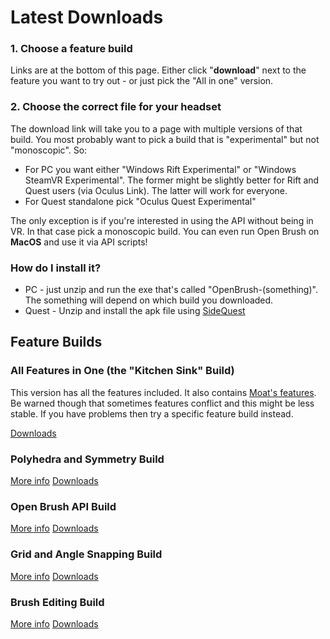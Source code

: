 # Latest Downloads

### 1. Choose a feature build

Links are at the bottom of this page. Either click "**download**" next to the feature you want to try out - or just pick the "All in one" version.

### 2. Choose the correct file for your headset

The download link will take you to a page with multiple versions of that build. You most probably want to pick a build that is "experimental" but not "monoscopic". So:

* For PC you want either "Windows Rift Experimental" or "Windows SteamVR Experimental". The former might be slightly better for Rift and Quest users \(via Oculus Link\). The latter will work for everyone.
* For Quest standalone pick "Oculus Quest Experimental"

The only exception is if you're interested in using the API without being in VR. In that case pick a monoscopic build. You can even run Open Brush on **MacOS** and use it via API scripts!

### How do I install it?

* PC - just unzip and run the exe that's called "OpenBrush-\(something\)". The something will depend on which build you downloaded.
* Quest - Unzip and install the apk file using [SideQuest](https://sidequestvr.com/setup-howto) 

## Feature Builds

### All Features in One \(the "Kitchen Sink" Build\)

This version has all the features included. It also contains [Moat's features](../moats-experimental-builds.md). Be warned though that sometimes features conflict and this might be less stable. If you have problems then try a specific feature build instead.

[Downloads](https://nightly.link/IxxyXR/open-brush/workflows/build/integration)

### Polyhedra and Symmetry Build

[More info](polyhedra-and-symmetry.md)    [Downloads](https://nightly.link/IxxyXR/open-brush/workflows/build/features%2Fsymmetry)

### Open Brush API Build

[More info](open-brush-api/)    [Downloads](https://nightly.link/IxxyXR/open-brush/workflows/build/features%2Fhttp-api)

### Grid and Angle Snapping Build

[More info](grid-and-angle-snapping.md)    [Downloads](https://nightly.link/IxxyXR/open-brush/workflows/build/features%2Fsnapping)

### Brush Editing Build

[More info](brush-editing.md)    [Downloads](https://nightly.link/IxxyXR/open-brush/workflows/build/features%2Fbrush-editing)

